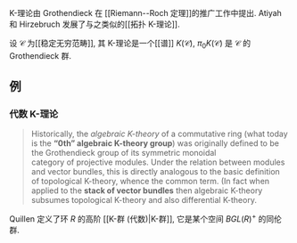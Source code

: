 
K-理论由 Grothendieck 在 [[Riemann--Roch 定理]]的推广工作中提出. Atiyah 和 Hirzebruch 发展了与之类似的[[拓扑 K-理论]].

设 $\mathcal C$ 为[[稳定无穷范畴]], 其 K-理论是一个[[谱]] $K(\mathcal C)$, $\pi_0K(\mathcal C)$ 是 $\mathcal C$ 的 Grothendieck 群.

## 例

### 代数 K-理论

> Historically, the _algebraic K-theory_ of a commutative ring (what today is the **“0th” algebraic K-theory group**) was originally defined to be the Grothendieck group of its symmetric monoidal category of projective modules. Under the relation between modules and vector bundles, this is directly analogous to the basic definition of topological K-theory, whence the common term. (In fact when applied to the **stack of vector bundles** then algebraic K-theory subsumes topological K-theory and also differential K-theory.

Quillen 定义了环 $R$ 的高阶 [[K-群 (代数)|K-群]], 它是某个空间 $BGL(R)^+$ 的同伦群.
